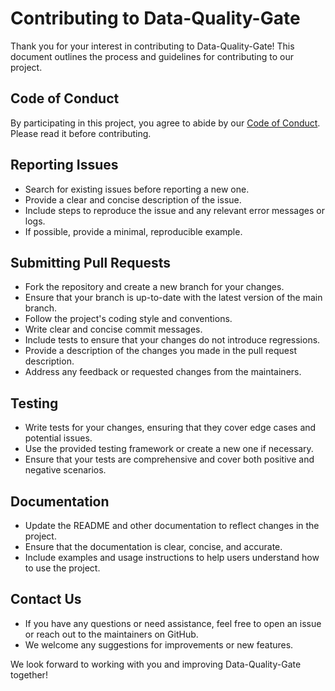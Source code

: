 # Contributing to Data-Quality-Gate

Thank you for your interest in contributing to Data-Quality-Gate! This document outlines the process and guidelines for contributing to our project.

## Code of Conduct

By participating in this project, you agree to abide by our [Code of Conduct](https://github.com/provectus/data-quality-gate/blob/main/CODE_OF_CONDUCT.md). Please read it before contributing.

## Reporting Issues

- Search for existing issues before reporting a new one.
- Provide a clear and concise description of the issue.
- Include steps to reproduce the issue and any relevant error messages or logs.
- If possible, provide a minimal, reproducible example.

## Submitting Pull Requests

- Fork the repository and create a new branch for your changes.
- Ensure that your branch is up-to-date with the latest version of the main branch.
- Follow the project's coding style and conventions.
- Write clear and concise commit messages.
- Include tests to ensure that your changes do not introduce regressions.
- Provide a description of the changes you made in the pull request description.
- Address any feedback or requested changes from the maintainers.

## Testing

- Write tests for your changes, ensuring that they cover edge cases and potential issues.
- Use the provided testing framework or create a new one if necessary.
- Ensure that your tests are comprehensive and cover both positive and negative scenarios.

## Documentation

- Update the README and other documentation to reflect changes in the project.
- Ensure that the documentation is clear, concise, and accurate.
- Include examples and usage instructions to help users understand how to use the project.


## Contact Us

- If you have any questions or need assistance, feel free to open an issue or reach out to the maintainers on GitHub.
- We welcome any suggestions for improvements or new features.

We look forward to working with you and improving Data-Quality-Gate together! 